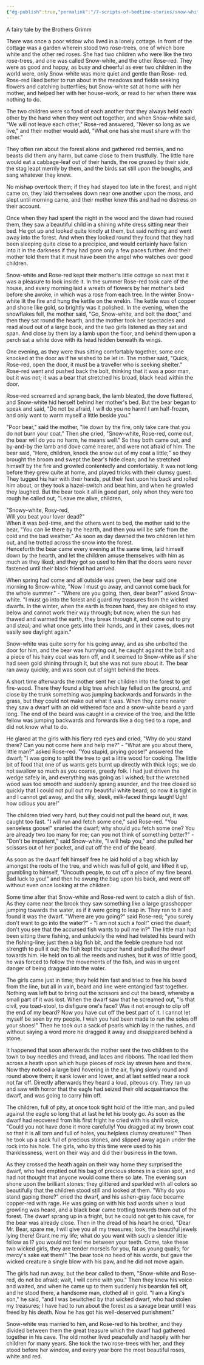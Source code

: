 ```yaml
---
{"dg-publish":true,"permalink":"/7-scripts-of-bedtime-stories/snow-white-and-rose-red-brothers-grimm/"}
---
```



A fairy tale by the Brothers Grimm

There was once a poor widow who lived in a lonely cottage. In front of the cottage was a garden wherein stood two rose-trees, one of which bore white and the other red roses. She had two children who were like the two rose-trees, and one was called Snow-white, and the other Rose-red. They were as good and happy, as busy and cheerful as ever two children in the world were, only Snow-white was more quiet and gentle than Rose- red. Rose-red liked better to run about in the meadows and fields seeking flowers and catching butterflies; but Snow-white sat at home with her mother, and helped her with her house-work, or read to her when there was nothing to do. 

The two children were so fond of each another that they always held each other by the hand when they went out together, and when Snow-white said, "We will not leave each other," Rose-red answered, "Never so long as we live," and their mother would add, "What one has she must share with the other."

They often ran about the forest alone and gathered red berries, and no beasts did them any harm, but came close to them trustfully. The little hare would eat a cabbage-leaf out of their hands, the roe grazed by their side, the stag leapt merrily by them, and the birds sat still upon the boughs, and sang whatever they knew.

No mishap overtook them; if they had stayed too late in the forest, and night came on, they laid themselves down near one another upon the moss, and slept until morning came, and their mother knew this and had no distress on their account.

Once when they had spent the night in the wood and the dawn had roused them, they saw a beautiful child in a shining white dress sitting near their bed. He got up and looked quite kindly at them, but said nothing and went away into the forest. And when they looked round they found that they had been sleeping quite close to a precipice, and would certainly have fallen into it in the darkness if they had gone only a few paces further. And their mother told them that it must have been the angel who watches over good children.

Snow-white and Rose-red kept their mother's little cottage so neat that it was a pleasure to look inside it. In the summer Rose-red took care of the house, and every morning laid a wreath of flowers by her mother's bed before she awoke, in which was a rose from each tree. In the winter Snow-white lit the fire and hung the kettle on the wrekin. The kettle was of copper and shone like gold, so brightly was it polished. In the evening, when the snowflakes fell, the mother said, "Go, Snow-white, and bolt the door," and then they sat round the hearth, and the mother took her spectacles and read aloud out of a large book, and the two girls listened as they sat and span. And close by them lay a lamb upon the floor, and behind them upon a perch sat a white dove with its head hidden beneath its wings.

One evening, as they were thus sitting comfortably together, some one knocked at the door as if he wished to be let in. The mother said, "Quick, Rose-red, open the door, it must be a traveller who is seeking shelter." Rose-red went and pushed back the bolt, thinking that it was a poor man, but it was not; it was a bear that stretched his broad, black head within the door.

Rose-red screamed and sprang back, the lamb bleated, the dove fluttered, and Snow-white hid herself behind her mother's bed. But the bear began to speak and said, "Do not be afraid, I will do you no harm! I am half-frozen, and only want to warm myself a little beside you."

"Poor bear," said the mother, "lie down by the fire, only take care that you do not burn your coat." Then she cried, "Snow-white, Rose-red, come out, the bear will do you no harm, he means well." So they both came out, and by-and-by the lamb and dove came nearer, and were not afraid of him. The bear said, "Here, children, knock the snow out of my coat a little;" so they brought the broom and swept the bear's hide clean; and he stretched himself by the fire and growled contentedly and comfortably. It was not long before they grew quite at home, and played tricks with their clumsy guest. They tugged his hair with their hands, put their feet upon his back and rolled him about, or they took a hazel-switch and beat him, and when he growled they laughed. But the bear took it all in good part, only when they were too rough he called out, "Leave me alive, children,

  
"Snowy-white, Rosy-red,  
Will you beat your lover dead?"  
When it was bed-time, and the others went to bed, the mother said to the bear, "You can lie there by the hearth, and then you will be safe from the cold and the bad weather." As soon as day dawned the two children let him out, and he trotted across the snow into the forest.  
Henceforth the bear came every evening at the same time, laid himself down by the hearth, and let the children amuse themselves with him as much as they liked; and they got so used to him that the doors were never fastened until their black friend had arrived.

When spring had come and all outside was green, the bear said one morning to Snow-white, "Now I must go away, and cannot come back for the whole summer." - "Where are you going, then, dear bear?" asked Snow-white. "I must go into the forest and guard my treasures from the wicked dwarfs. In the winter, when the earth is frozen hard, they are obliged to stay below and cannot work their way through; but now, when the sun has thawed and warmed the earth, they break through it, and come out to pry and steal; and what once gets into their hands, and in their caves, does not easily see daylight again."

Snow-white was quite sorry for his going away, and as she unbolted the door for him, and the bear was hurrying out, he caught against the bolt and a piece of his hairy coat was torn off, and it seemed to Snow-white as if she had seen gold shining through it, but she was not sure about it. The bear ran away quickly, and was soon out of sight behind the trees.

A short time afterwards the mother sent her children into the forest to get fire-wood. There they found a big tree which lay felled on the ground, and close by the trunk something was jumping backwards and forwards in the grass, but they could not make out what it was. When they came nearer they saw a dwarf with an old withered face and a snow-white beard a yard long. The end of the beard was caught in a crevice of the tree, and the little fellow was jumping backwards and forwards like a dog tied to a rope, and did not know what to do.

He glared at the girls with his fiery red eyes and cried, "Why do you stand there? Can you not come here and help me?" - "What are you about there, little man?" asked Rose-red. "You stupid, prying goose!" answered the dwarf; "I was going to split the tree to get a little wood for cooking. The little bit of food that one of us wants gets burnt up directly with thick logs; we do not swallow so much as you coarse, greedy folk. I had just driven the wedge safely in, and everything was going as I wished; but the wretched wood was too smooth and suddenly sprang asunder, and the tree closed so quickly that I could not pull out my beautiful white beard; so now it is tight in and I cannot get away, and the silly, sleek, milk-faced things laugh! Ugh! how odious you are!"

The children tried very hard, but they could not pull the beard out, it was caught too fast. "I will run and fetch some one," said Rose-red. "You senseless goose!" snarled the dwarf; why should you fetch some one? You are already two too many for me; can you not think of something better?" - "Don't be impatient," said Snow-white, "I will help you," and she pulled her scissors out of her pocket, and cut off the end of the beard.

As soon as the dwarf felt himself free he laid hold of a bag which lay amongst the roots of the tree, and which was full of gold, and lifted it up, grumbling to himself, "Uncouth people, to cut off a piece of my fine beard. Bad luck to you!" and then he swung the bag upon his back, and went off without even once looking at the children.

Some time after that Snow-white and Rose-red went to catch a dish of fish. As they came near the brook they saw something like a large grasshopper jumping towards the water, as if it were going to leap in. They ran to it and found it was the dwarf. "Where are you going?" said Rose-red; "you surely don't want to go into the water?" - "I am not such a fool!" cried the dwarf; don't you see that the accursed fish wants to pull me in?" The little man had been sitting there fishing, and unluckily the wind had twisted his beard with the fishing-line; just then a big fish bit, and the feeble creature had not strength to pull it out; the fish kept the upper hand and pulled the dwarf towards him. He held on to all the reeds and rushes, but it was of little good, he was forced to follow the movements of the fish, and was in urgent danger of being dragged into the water.

The girls came just in time; they held him fast and tried to free his beard from the line, but all in vain, beard and line were entangled fast together. Nothing was left but to bring out the scissors and cut the beard, whereby a small part of it was lost. When the dwarf saw that he screamed out, "Is that civil, you toad-stool, to disfigure one's face? Was it not enough to clip off the end of my beard? Now you have cut off the best part of it. I cannot let myself be seen by my people. I wish you had been made to run the soles off your shoes!" Then he took out a sack of pearls which lay in the rushes, and without saying a word more he dragged it away and disappeared behind a stone.

It happened that soon afterwards the mother sent the two children to the town to buy needles and thread, and laces and ribbons. The road led them across a heath upon which huge pieces of rock lay strewn here and there. Now they noticed a large bird hovering in the air, flying slowly round and round above them; it sank lower and lower, and at last settled near a rock not far off. Directly afterwards they heard a loud, piteous cry. They ran up and saw with horror that the eagle had seized their old acquaintance the dwarf, and was going to carry him off.

The children, full of pity, at once took tight hold of the little man, and pulled against the eagle so long that at last he let his booty go. As soon as the dwarf had recovered from his first fright he cried with his shrill voice, "Could you not have done it more carefully! You dragged at my brown coat so that it is all torn and full of holes, you helpless clumsy creatures!" Then he took up a sack full of precious stones, and slipped away again under the rock into his hole. The girls, who by this time were used to his thanklessness, went on their way and did their business in the town.

As they crossed the heath again on their way home they surprised the dwarf, who had emptied out his bag of precious stones in a clean spot, and had not thought that anyone would come there so late. The evening sun shone upon the brilliant stones; they glittered and sparkled with all colors so beautifully that the children stood still and looked at them. "Why do you stand gaping there?" cried the dwarf, and his ashen-gray face became copper-red with rage. He was going on with his bad words when a loud growling was heard, and a black bear came trotting towards them out of the forest. The dwarf sprang up in a fright, but he could not get to his cave, for the bear was already close. Then in the dread of his heart he cried, "Dear Mr. Bear, spare me, I will give you all my treasures; look, the beautiful jewels lying there! Grant me my life; what do you want with such a slender little fellow as I? you would not feel me between your teeth. Come, take these two wicked girls, they are tender morsels for you, fat as young quails; for mercy's sake eat them!" The bear took no heed of his words, but gave the wicked creature a single blow with his paw, and he did not move again.

The girls had run away, but the bear called to them, "Snow-white and Rose-red, do not be afraid; wait, I will come with you." Then they knew his voice and waited, and when he came up to them suddenly his bearskin fell off, and he stood there, a handsome man, clothed all in gold. "I am a King's son," he said, "and I was bewitched by that wicked dwarf, who had stolen my treasures; I have had to run about the forest as a savage bear until I was freed by his death. Now he has got his well-deserved punishment."

Snow-white was married to him, and Rose-red to his brother, and they divided between them the great treasure which the dwarf had gathered together in his cave. The old mother lived peacefully and happily with her children for many years. She took the two rose-trees with her, and they stood before her window, and every year bore the most beautiful roses, white and red.